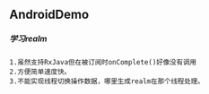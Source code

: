 ## AndroidDemo

#####  学习realm
	1.虽然支持RxJava但在被订阅时onComplete()好像没有调用
	2.方便简单速度快。
	3.不能实现线程切换操作数据，哪里生成realm在那个线程处理。